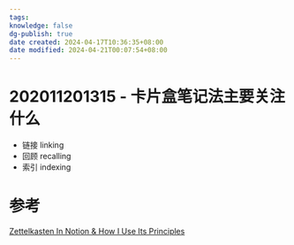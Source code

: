 ```yaml
---
tags: 
knowledge: false
dg-publish: true
date created: 2024-04-17T10:36:35+08:00
date modified: 2024-04-21T00:07:54+08:00
---
```


# 202011201315 - 卡片盒笔记法主要关注什么

- 链接 linking
- 回顾 recalling
- 索引 indexing

# 参考

[Zettelkasten In Notion & How I Use Its Principles](https://www.youtube.com/watch?v=e3YKQ7JTqwU)
